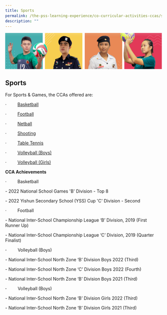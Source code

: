 ```yaml
---
title: Sports
permalink: /the-pss-learning-experience/co-curricular-activities-ccas/sports/
description: ""
---
```


![](/images/Our%20School/subbanner.jpg)

## Sports


For Sports & Games, the CCAs offered are:

·         [Basketball](/files/Co%20Curricular%20Activities/Sports/Basketball.pdf)

·         [Football](/files/Co%20Curricular%20Activities/Sports/Football.pdf)

·         [Netball](/files/Co%20Curricular%20Activities/Sports/Netball.pdf)

·         [Shooting](/files/Co%20Curricular%20Activities/Sports/Shooting_%20Air%20Rifle.pdf)

·         [Table Tennis](/files/Co%20Curricular%20Activities/Sports/Shooting_%20Air%20Rifle.pdf)

·         [Volleyball (Boys)](/files/Co%20Curricular%20Activities/Sports/Volleyball%20Boys.pdf)

·         [Volleyball (Girls)](/files/Co%20Curricular%20Activities/Sports/Volleyball%20Girls.pdf)

**CCA Achievements**

·         Basketball

\- 2022 National School Games 'B' Division - Top 8

\- 2022 Yishun Secondary School (YSS) Cup 'C' Division - Second

·         Football

\- National Inter-School Championship League ‘B’ Division, 2019 (First Runner Up)

\- National Inter-School Championship League ‘C’ Division, 2019 (Quarter Finalist)

  

**·**         Volleyball (Boys)

\- National Inter-School North Zone ‘B’ Division Boys 2022 (Third)

\- National Inter-School North Zone ‘C’ Division Boys 2022 (Fourth)

\- National Inter-School North Zone ‘B’ Division Boys 2021 (Third)

  

**·**         Volleyball (Boys)  

\- National Inter-School North Zone ‘B’ Division Girls 2022 (Third)

\- National Inter-School North Zone ‘B’ Division Girls 2021 (Third)